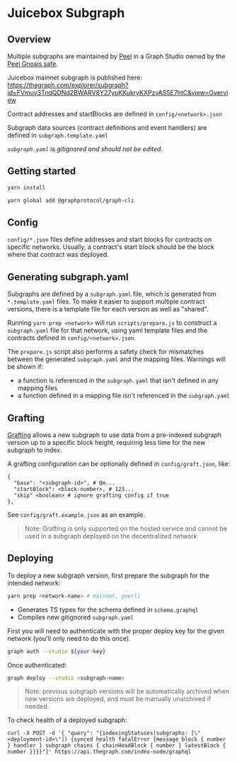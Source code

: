 # Juicebox Subgraph

## Overview

Multiple subgraphs are maintained by [Peel](https://discord.gg/b4rpjgGPHX) in a Graph Studio owned by the [Peel Gnosis safe](https://gnosis-safe.io/app/eth:0x0e9D15e28e3De9bB3CF64FFbC2f2F49Da9Ac545B).

Juicebox mainnet subgraph is published here: https://thegraph.com/explorer/subgraph?id=FVmuv3TndQDNd2BWARV8Y27yuKKukryKXPzvAS5E7htC&view=Overview

Contract addresses and startBlocks are defined in `config/<network>.json`

Subgraph data sources (contract definitions and event handlers) are defined in `subgraph.template.yaml`

*`subgraph.yaml` is gitignored and should not be edited.*

## Getting started

```bash
yarn install

yarn global add @graphprotocol/graph-cli
```

## Config

`config/*.json` files define addresses and start blocks for contracts on specific networks. Usually, a contract's start block should be the block where that contract was deployed.

## Generating subgraph.yaml

Subgraphs are defined by a `subgraph.yaml` file, which is generated from `*.template.yaml` files. To make it easier to support multiple contract versions, there is a template file for each version as well as "shared".

Running `yarn prep <network>` will run `scripts/prepare.js` to construct a `subgraph.yaml` file for that network, using yaml template files and the contracts defined in `config/<network>.json`. 

The `prepare.js` script also performs a safety check for mismatches between the generated `subgraph.yaml` and the mapping files. Warnings will be shown if:
- a function is referenced in the `subgraph.yaml` that isn't defined in any mapping files
- a function defined in a mapping file isn't referenced in the `subgraph.yaml`

## Grafting

[Grafting](https://thegraph.com/docs/en/developing/creating-a-subgraph/#grafting-onto-existing-subgraphs) allows a new subgraph to use data from a pre-indexed subgraph version up to a specific block height, requiring less time for the new subgraph to index. 

A grafting configuration can be optionally defined in `config/graft.json`, like:
```
{
  "base": "<subgraph-id>", # Qm...
  "startBlock": <block-number>, # 123...
  "skip" <boolean> # ignore grafting config if true
},
```

See `config/graft.example.json` as an example.

> Note: Grafting is only supported on the hosted service and cannot be used in a subgraph deployed on the decentralized network

## Deploying

To deploy a new subgraph version, first prepare the subgraph for the intended network:

```bash
yarn prep <network-name> # mainnet, goerli
```

- Generates TS types for the schema defined in `schema.graphql`
- Compiles new gitignored `subgraph.yaml`

First you will need to authenticate with the proper deploy key for the given network (you'll only need to do this once).

```bash
graph auth --studio ${your-key}
```
Once authenticated:

```bash
graph deploy --studio <subgraph-name>
```

> Note: previous subgraph versions will be automatically archived when new versions are deployed, and must be manually unarchived if needed.

To check health of a deployed subgraph: 

```
curl -X POST -d '{ "query": "{indexingStatuses(subgraphs: [\"<deployment-id>\"]) {synced health fatalError {message block { number } handler } subgraph chains { chainHeadBlock { number } latestBlock { number }}}}"}' https://api.thegraph.com/index-node/graphql
```
